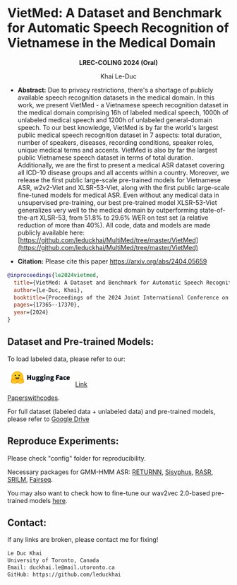 # VietMed: A Dataset and Benchmark for Automatic Speech Recognition of Vietnamese in the Medical Domain 

**<div align="center">LREC-COLING 2024 (Oral)</div>**

<div align="center">Khai Le-Duc</div>

* **Abstract:**
Due to privacy restrictions, there's a shortage of publicly available speech recognition datasets in the medical domain. In this work, we present VietMed - a Vietnamese speech recognition dataset in the medical domain comprising 16h of labeled medical speech, 1000h of unlabeled medical speech and 1200h of unlabeled general-domain speech. To our best knowledge, VietMed is by far the world's largest public medical speech recognition dataset in 7 aspects: total duration, number of speakers, diseases, recording conditions, speaker roles, unique medical terms and accents. VietMed is also by far the largest public Vietnamese speech dataset in terms of total duration. Additionally, we are the first to present a medical ASR dataset covering all ICD-10 disease groups and all accents within a country. Moreover, we release the first public large-scale pre-trained models for Vietnamese ASR, w2v2-Viet and XLSR-53-Viet, along with the first public large-scale fine-tuned models for medical ASR. Even without any medical data in unsupervised pre-training, our best pre-trained model XLSR-53-Viet generalizes very well to the medical domain by outperforming state-of-the-art XLSR-53, from 51.8% to 29.6% WER on test set (a relative reduction of more than 40%). All code, data and models are made publicly available here: [https://github.com/leduckhai/MultiMed/tree/master/VietMed](https://github.com/leduckhai/MultiMed/tree/master/VietMed)
    
* **Citation:**
Please cite this paper https://arxiv.org/abs/2404.05659

``` bibtex
@inproceedings{le2024vietmed,
  title={VietMed: A Dataset and Benchmark for Automatic Speech Recognition of Vietnamese in the Medical Domain},
  author={Le-Duc, Khai},
  booktitle={Proceedings of the 2024 Joint International Conference on Computational Linguistics, Language Resources and Evaluation (LREC-COLING 2024)},
  pages={17365--17370},
  year={2024}
}
```

## Dataset and Pre-trained Models:

To load labeled data, please refer to our:

<img src="https://github.com/leduckhai/MultiMed/blob/master/huggingface_logo.PNG" alt="Logo" width="150"/> [Link](https://huggingface.co/datasets/leduckhai/VietMed)

[Paperswithcodes](https://paperswithcode.com/dataset/vietmed).

For full dataset (labeled data + unlabeled data) and pre-trained models, please refer to [Google Drive](https://drive.google.com/drive/folders/1hsoB_xjWh66glKg3tQaSLm4S1SVPyANP?usp=sharing)


## Reproduce Experiments:
Please check "config" folder for reproducibility.

Necessary packages for GMM-HMM ASR: [RETURNN](https://github.com/rwth-i6/returnn), [Sisyphus](https://github.com/rwth-i6/sisyphus), [RASR](https://github.com/rwth-i6/rasr), [SRILM](http://www.speech.sri.com/projects/srilm/), [Fairseq](https://github.com/facebookresearch/fairseq).

You may also want to check how to fine-tune our wav2vec 2.0-based pre-trained models [here](https://github.com/facebookresearch/fairseq/blob/main/examples/wav2vec/README.md).

## Contact:

If any links are broken, please contact me for fixing!

```
Le Duc Khai
University of Toronto, Canada
Email: duckhai.le@mail.utoronto.ca
GitHub: https://github.com/leduckhai
```
